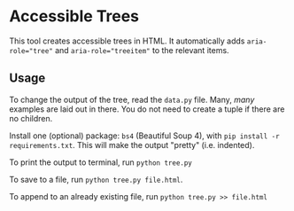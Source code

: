 # Accessible Trees

This tool creates accessible trees in HTML.
It automatically adds `aria-role="tree"` and `aria-role="treeitem"` to the relevant items.

## Usage

To change the output of the tree, read the `data.py` file.
Many, *many* examples are laid out in there.
You do not need to create a tuple if there are no children.

Install one (optional) package: `bs4` (Beautiful Soup 4), with `pip install -r requirements.txt`.
This will make the output "pretty" (i.e. indented).

To print the output to terminal, run `python tree.py`

To save to a file, run `python tree.py file.html`.

To append to an already existing file, run `python tree.py >> file.html`

